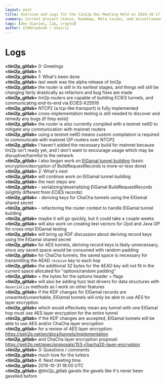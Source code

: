 ```yaml
---
layout: post
title: Overview and Logs for the tini2p Dev Meeting Held on 2019-10-17
summary: Current project status, Roadmap, Meta issues, and miscellaneous
tags: [dev diaries, i2p, crypto]
author: el00ruobuob / oneiric
---
```


# Logs

**\<tini2p\_gitlab>** 0: Greetings    
**\<tini2p\_gitlab>** h  
**\<tini2p\_gitlab>** 1: What's been done  
**\<tini2p\_gitlab>** last week was the alpha release of tini2p  
**\<tini2p\_gitlab>** the router is still in its earliest stages, and things will still be changing fairly drastically as refactors and bug fixes are made  
**\<tini2p\_gitlab>** tini2p routers are capable of building ECIES tunnels, and communicating end-to-end via ECIES-X25519  
**\<tini2p\_gitlab>** NTCP2 (a tcp-like transport) is fully implemented  
**\<tini2p\_gitlab>** cross-implementation testing is still needed to discover and remedy any bugs (if they exist)  
**\<tini2p\_gitlab>** the router is also currently compiled with a testnet netID to mitigate any communication with mainnet routers  
**\<tini2p\_gitlab>** using a testnet netID means custom compilation is required to communicate with mainnet I2P routers over NTCP2  
**\<tini2p\_gitlab>** I haven't added the necessary build for mainnet because tini2p isn't ready yet, and I don't want to encourage usage which may be disruptive/harmful to the network  
**\<tini2p\_gitlab>** I also began work on [ElGamal tunnel building](https://gitlab.com/tini2p/tini2p/commits/elg-tunnel) (basic encryption/decryption of BuildRequestRecords is more-or-less done)  
**\<tini2p\_gitlab>** 2: What's next  
**\<tini2p\_gitlab>** will continue work on ElGamal tunnel building  
**\<tini2p\_gitlab>** the next steps are:  
**\<tini2p\_gitlab>** - serializing/deserializing ElGamal BuildRequestRecords (slightly different from ECIES records)  
**\<tini2p\_gitlab>** - deriving keys for ChaCha tunnels using the ElGamal shared secret  
**\<tini2p\_gitlab>** - refactoring the router context to handle ElGamal tunnel building  
**\<tini2p\_gitlab>** maybe it will go quickly, but it could take a couple weeks  
**\<tini2p\_gitlab>** will also work on creating test vectors for i2pd and Java I2P for cross-impl ElGamal testing  
**\<tini2p\_gitlab>** will bring up KDF discussion about deriving record keys using the ElGamal shared secret  
**\<tini2p\_gitlab>** for AES tunnels, deriving record keys is likely unnecessary, since any saved space would be consumed with random padding  
**\<tini2p\_gitlab>** for ChaCha tunnels, the saved space is necessary for transmitting the AEAD `receive` key to each hop  
**\<tini2p\_gitlab>** the additional 32 bytes for the AEAD key will not fit in the current space allocated for "options/random padding"  
**\<tini2p\_gitlab>** + the bytes for the options header + flags  
**\<tini2p\_gitlab>** will also be adding fuzz test drivers for data structures with `deserialize` methods as I work on other features  
**\<tini2p\_gitlab>** if the KDF changes for ElGamal records are unwanted/unworkable, ElGamal tunnels will only be able to use AES for layer encryption  
**\<tini2p\_gitlab>** which would effectively mean any tunnel with one ElGamal hop must use AES layer encryption for the entire tunnel  
**\<tini2p\_gitlab>** if the KDF changes are accepted, ElGamal tunnels will be able to use AES and/or ChaCha layer encryption  
**\<tini2p\_gitlab>** for a review of AES layer encryption: https://geti2p.net/en/docs/tunnels/implementation  
**\<tini2p\_gitlab>** and ChaCha layer encryption proposal: https://geti2p.net/spec/proposals/153-chacha20-layer-encryption  
**\<tini2p\_gitlab>** 3: Questions / comments  
**\<tini2p\_gitlab>** much love for the lurkers  
**\<tini2p\_gitlab>** 4: Next meeting time  
**\<tini2p\_gitlab>** 2019-10-31 18:00 UTC  
**\<tini2p\_gitlab>** @tini2p\_gitlab gavels the gavels like it's never been gavelled before  

